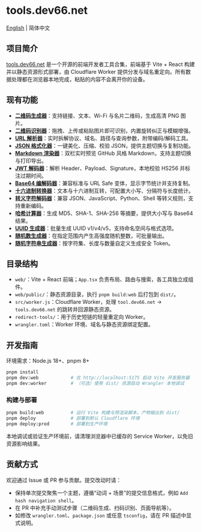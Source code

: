 # tools.dev66.net

[English](README.md) | 简体中文

## 项目简介
[tools.dev66.net](https://tools.dev66.net/) 是一个开源的前端开发者工具合集，前端基于 Vite + React 构建并以静态资源形式部署，由 Cloudflare Worker 提供分发与域名重定向。所有数据处理都在浏览器本地完成，粘贴的内容不会离开你的设备。

## 现有功能
- [**二维码生成器**](https://tools.dev66.net/qr-generator.html)：支持链接、文本、Wi-Fi 与名片二维码，生成高清 PNG 图片。
- [**二维码识别器**](https://tools.dev66.net/qr-scanner.html)：拖拽、上传或粘贴图片即可识别，内置旋转纠正与模糊增强。
- [**URL 解析器**](https://tools.dev66.net/url-parser.html)：实时拆解协议、域名、路径与查询参数，附带编码/解码工具。
- [**JSON 格式化器**](https://tools.dev66.net/json-formatter.html)：一键美化、压缩、校验 JSON，提供主题切换与复制功能。
- [**Markdown 渲染器**](https://tools.dev66.net/markdown-renderer.html)：双栏实时预览 GitHub 风格 Markdown，支持主题切换与打印导出。
- [**JWT 解码器**](https://tools.dev66.net/jwt-decoder.html)：解析 Header、Payload、Signature，本地校验 HS256 并标注过期时间。
- [**Base64 编解码器**](https://tools.dev66.net/base64-converter.html)：兼容标准与 URL Safe 变体，显示字节统计并支持复制。
- [**十六进制转换器**](https://tools.dev66.net/hex-converter.html)：文本与十六进制互转，可配置大小写、分隔符与长度统计。
- [**转义字符解码器**](https://tools.dev66.net/escape-decoder.html)：兼容 JSON、JavaScript、Python、Shell 等转义规则，支持重新编码。
- [**哈希计算器**](https://tools.dev66.net/hash-calculator.html)：生成 MD5、SHA-1、SHA-256 等摘要，提供大小写与 Base64 结果。
- [**UUID 生成器**](https://tools.dev66.net/uuid-generator.html)：批量生成 UUID v1/v4/v5，支持命名空间与格式选项。
- [**随机数生成器**](https://tools.dev66.net/random-number-generator.html)：在指定范围内产生高强度随机整数，可批量输出。
- [**随机字符串生成器**](https://tools.dev66.net/random-string-generator.html)：按字符集、长度与数量自定义生成安全 Token。

## 目录结构
- `web/`：Vite + React 前端；`App.tsx` 负责布局、路由与搜索，各工具独立成组件。
- `web/public/`：静态资源目录，执行 `pnpm build:web` 后打包到 `dist/`。
- `src/worker.js`：Cloudflare Worker，处理 `tool.dev66.net` → `tools.dev66.net` 的跳转并回源静态资源。
- `redirect-tools/`：用于历史短链的轻量重定向 Worker。
- `wrangler.toml`：Worker 环境、域名与静态资源绑定配置。

## 开发指南
环境需求：Node.js 18+、pnpm 8+

```bash
pnpm install
pnpm dev:web            # 在 http://localhost:5175 启动 Vite 开发服务器
pnpm dev:worker         # （可选）使用 dist/ 资源启动 Wrangler 本地调试
```

### 构建与部署
```bash
pnpm build:web          # 运行 Vite 构建与预渲染脚本，产物输出到 dist/
pnpm deploy             # 部署到默认 Cloudflare 环境
pnpm deploy:prod        # 部署到生产环境
```

本地调试或验证生产环境前，请清理浏览器中已缓存的 Service Worker，以免旧资源影响结果。

## 贡献方式
欢迎通过 Issue 或 PR 参与贡献。提交改动时请：
- 保持单次提交聚焦一个主题，遵循“动词 + 场景”的提交信息格式，例如 `Add hash navigation shell`。
- 在 PR 中补充手动测试步骤（二维码生成、扫码识别、页面导航等）。
- 如修改 `wrangler.toml`、`package.json` 或任意 `tsconfig`，请在 PR 描述中显式说明。
